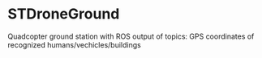 # STDroneGround
Quadcopter ground station with ROS output of topics: GPS coordinates of recognized humans/vechicles/buildings
